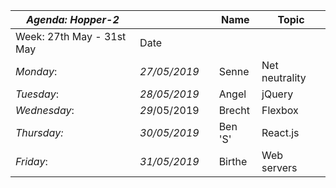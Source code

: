 | *__Agenda: Hopper-2__*    |              |      | __Name__ | __Topic__      |
| ------------------------- | ------------ | ---- | -------- | -------------- |
| Week: 27th May - 31st May | Date         |      |          |                |
| *Monday*:                 | *27/05/2019* |      | Senne    | Net neutrality |
| *Tuesday*:                | *28/05/2019* |      | Angel    | jQuery         |
| *Wednesday*:              | *29*/05/2019 |      | Brecht   | Flexbox        |
| *Thursday:*               | *30/05/2019* |      | Ben 'S'  | React.js       |
| *Friday*:                 | *31/05/2019* |      | Birthe   | Web servers    |

